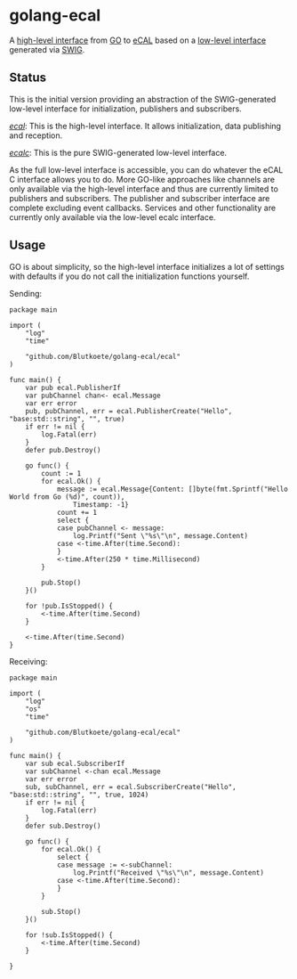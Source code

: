 # golang-ecal
A [high-level interface](https://github.com/Blutkoete/golang-ecal/tree/master/ecal) from [GO](https://golang.org/) to [eCAL](https://github.com/continental/ecal) based on a [low-level interface](https://github.com/Blutkoete/golang-ecal/tree/master/ecalc) generated via [SWIG](http://swig.org/).


## Status
This is the initial version providing an abstraction of the SWIG-generated low-level interface for initialization, publishers and subscribers.

*[ecal](https://github.com/Blutkoete/golang-ecal/tree/master/ecal)*: This is the high-level interface. It allows initialization, data publishing and reception.

*[ecalc](https://github.com/Blutkoete/golang-ecal/tree/master/ecal)*: This is the pure SWIG-generated low-level interface.

As the full low-level interface is accessible, you can do whatever the eCAL C interface allows you to do. More GO-like approaches like channels are only available via the high-level interface and thus are currently limited to publishers and subscribers. The publisher and subscriber interface are complete excluding event callbacks. Services and other functionality are currently only available via the low-level ecalc interface.

## Usage
GO is about simplicity, so the high-level interface initializes a lot of settings with defaults if you do not call the initialization functions yourself.

Sending:

    package main
    
    import (
        "log"
        "time"
    
        "github.com/Blutkoete/golang-ecal/ecal"
    )
    
    func main() {
    	var pub ecal.PublisherIf
	    var pubChannel chan<- ecal.Message
        var err error
        pub, pubChannel, err = ecal.PublisherCreate("Hello", "base:std::string", "", true)
        if err != nil {
            log.Fatal(err)
        }
        defer pub.Destroy()
    
        go func() {
            count := 1
            for ecal.Ok() {
                message := ecal.Message{Content: []byte(fmt.Sprintf("Hello World from Go (%d)", count)),
                    Timestamp: -1}
                count += 1
                select {
                case pubChannel <- message:
                    log.Printf("Sent \"%s\"\n", message.Content)
                case <-time.After(time.Second):
                }
                <-time.After(250 * time.Millisecond)
            }
    
            pub.Stop()
        }()
    
        for !pub.IsStopped() {
            <-time.After(time.Second)
        }
    
        <-time.After(time.Second)
    }

Receiving:

    package main
    
    import (
        "log"
        "os"
        "time"
    
        "github.com/Blutkoete/golang-ecal/ecal"
    )
    
    func main() {
        var sub ecal.SubscriberIf
        var subChannel <-chan ecal.Message
        var err error
        sub, subChannel, err = ecal.SubscriberCreate("Hello", "base:std::string", "", true, 1024)
        if err != nil {
            log.Fatal(err)
        }
        defer sub.Destroy()
    
        go func() {
            for ecal.Ok() {
                select {
                case message := <-subChannel:
                    log.Printf("Received \"%s\"\n", message.Content)
                case <-time.After(time.Second):
                }
            }
    
            sub.Stop()
        }()
    
        for !sub.IsStopped() {
            <-time.After(time.Second)
        }
    
    }
